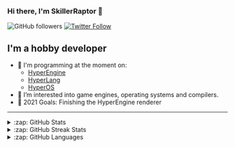 ﻿### Hi there, I'm SkillerRaptor 👋

![GitHub followers](https://img.shields.io/github/followers/SkillerRaptor?color=181717&label=Follow%20%40SkillerRaptor&logo=Github&style=for-the-badge)
[![Twitter Follow](https://img.shields.io/twitter/follow/SkillerRaptor25?color=1DA1F2&logo=twitter&style=for-the-badge)](https://twitter.com/intent/follow?original_referer=https%3A%2F%2Fgithub.com%2FSkillerRaptor&screen_name=SkillerRaptor25)

## I'm a hobby developer

- 🔭 I'm programming at the moment on:
    - [HyperEngine][hyper-engine]
    - [HyperLang][hyper-lang]
    - [HyperOS][hyper-os]
- 🌱 I’m interested into game engines, operating systems and compilers.
- 🥅 2021 Goals: Finishing the HyperEngine renderer

---

<details>
    <summary>:zap: GitHub Stats</summary>
    <br />
    <img align="left" alt="SkillerRaptor's GitHub Stats" src="https://github-readme-stats.skillerraptor.vercel.app/api?username=SkillerRaptor&theme=tokyonight&hide_border=true&show_icons=true&include_all_commits=true" />
    <br clear="all" />
</details>

<details>
    <summary>:zap: GitHub Streak Stats</summary>
    <br />
    <img align="left" alt="SkillerRaptor's Streak Stats" src="https://github-readme-streak-stats.herokuapp.com?user=SkillerRaptor&theme=tokyonight&hide_border=true" />
    <br clear="all" />
</details>

<details>
    <summary>:zap: GitHub Languages</summary>
    <br />
    <img align="left" alt="SkillerRaptor's GitHub Stats" src="https://github-readme-stats.skillerraptor.vercel.app/api/top-langs/?username=SkillerRaptor&theme=tokyonight&hide_border=true" />
    <br clear="all" />
</details>

[hyper-engine]: https://github.com/SkillerRaptor/HyperEngine
[hyper-lang]: https://github.com/SkillerRaptor/HyperLang
[hyper-os]: https://github.com/SkillerRaptor/HyperOS
